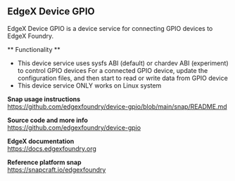 EdgeX Device GPIO
---
EdgeX Device GPIO is a device service for connecting GPIO devices to EdgeX Foundry.

** Functionality **
* This device service uses sysfs ABI (default) or chardev ABI (experiment) 
  to control GPIO devices For a connected GPIO device, update the configuration files, 
  and then start to read or write data from GPIO device
* This device service ONLY works on Linux system

**Snap usage instructions**  
https://github.com/edgexfoundry/device-gpio/blob/main/snap/README.md

**Source code and more info**  
https://github.com/edgexfoundry/device-gpio

**EdgeX documentation**  
https://docs.edgexfoundry.org

**Reference platform snap**  
https://snapcraft.io/edgexfoundry
